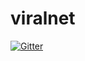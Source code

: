 # viralnet

[![Gitter](https://badges.gitter.im/viralnet/community.svg)](https://gitter.im/viralnet/community?utm_source=badge&utm_medium=badge&utm_campaign=pr-badge&utm_content=badge)